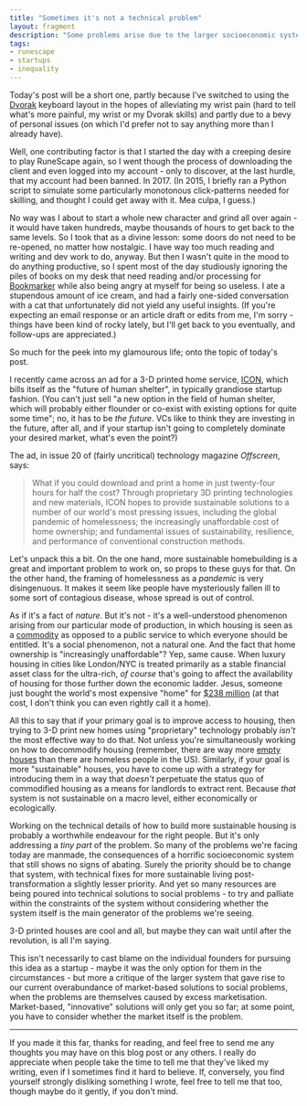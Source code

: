 ```yaml
---
title: "Sometimes it's not a technical problem"
layout: fragment
description: "Some problems arise due to the larger socioeconomic system, and introducing technical innovations won't help unless they actually change that system."
tags:
- runescape
- startups
- inequality
---
```


Today's post will be a short one, partly because I've switched to using the [Dvorak](https://en.wikipedia.org/wiki/Dvorak_Simplified_Keyboard) keyboard layout in the hopes of alleviating my wrist pain (hard to tell what's more painful, my wrist or my Dvorak skills) and partly due to a bevy of personal issues (on which I'd prefer not to say anything more than I already have).

Well, one contributing factor is that I started the day with a creeping desire to play RuneScape again, so I went though the process of downloading the client and even logged into my account - only to discover, at the last hurdle, that my account had been banned. In 2017. (In 2015, I briefly ran a Python script to simulate some particularly monotonous click-patterns needed for skilling, and thought I could get away with it. Mea culpa, I guess.)

No way was I about to start a whole new character and grind all over again - it would have taken hundreds, maybe thousands of hours to get back to the same levels. So I took that as a divine lesson: some doors do not need to be re-opened, no matter how nostalgic. I have way too much reading and writing and dev work to do, anyway. But then I wasn't quite in the mood to do anything productive, so I spent most of the day studiously ignoring the piles of books on my desk that need reading and/or processing for [Bookmarker](http://bookmarker.dellsystem.me/) while also being angry at myself for being so useless. I ate a stupendous amount of ice cream, and had a fairly one-sided conversation with a cat that unfortunately did not yield any useful insights. (If you're expecting an email response or an article draft or edits from me, I'm sorry - things have been kind of rocky lately, but I'll get back to you eventually, and follow-ups are appreciated.)

So much for the peek into my glamourous life; onto the topic of today's post.

I recently came across an ad for a 3-D printed home service, [ICON](https://www.iconbuild.com/), which bills itself as the "future of human shelter", in typically grandiose startup fashion. (You can't just sell "a new option in the field of human shelter, which will probably either flounder or co-exist with existing options for quite some time"; no, it has to be _the future_. VCs like to think they are investing in the future, after all, and if your startup isn't going to completely dominate your desired market, what's even the point?)

The ad, in issue 20 of (fairly uncritical) technology magazine _Offscreen_, says:

> What if you could download and print a home in just twenty-four hours for half the cost? Through proprietary 3D printing technologies and new materials, ICON hopes to provide sustainable solutions to a number of our world's most pressing issues, including the global pandemic of homelessness; the increasingly unaffordable cost of home ownership; and fundamental issues of sustainability, resilience, and performance of conventional construction methods.

Let's unpack this a bit. On the one hand, more sustainable homebuilding is a great and important problem to work on, so props to these guys for that. On the other hand, the framing of homelessness as a _pandemic_ is very disingenuous. It makes it seem like people have mysteriously fallen ill to some sort of contagious disease, whose spread is out of control.

As if it's a fact of _nature_. But it's not - it's a well-understood phenomenon arising from our particular mode of production, in which housing is seen as a [commodity](https://jacobinmag.com/2016/10/housing-crisis-rent-landlords-homeless-affordability) as opposed to a public service to which everyone should be entitled. It's a social phenomenon, not a natural one. And the fact that home ownership is "increasingly unaffordable"? Yep, same cause. When luxury housing in cities like London/NYC is treated primarily as a stable financial asset class for the ultra-rich, _of course_ that's going to affect the availability of housing for those further down the economic ladder. Jesus, someone just bought the world's most expensive "home" for [$238 million](https://www.cnbc.com/2019/01/23/billionaire-ken-griffins-real-estate-shopping-sprees-continues-.html) (at that cost, I don't think you can even rightly call it a home).

All this to say that if your primary goal is to improve access to housing, then trying to 3-D print new homes using "proprietary" technology probably _isn't_ the most effective way to do that. Not unless you're simultaneously working on how to decommodify housing (remember, there are way more [empty houses](https://www.mintpressnews.com/empty-homes-outnumber-the-homeless-6-to-1-so-why-not-give-them-homes/207194/) than there are homeless people in the US). Similarly, if your goal is more "sustainable" houses, you have to come up with a strategy for introducing them in a way that _doesn't_ perpetuate the status quo of commodified housing as a means for landlords to extract rent. Because _that_ system is not sustainable on a macro level, either economically or ecologically.

Working on the technical details of how to build more sustainable housing is probably a worthwhile endeavour for the right people. But it's only addressing a _tiny part_ of the problem. So many of the problems we're facing today are manmade, the consequences of a horrific socioeconomic system that still shows no signs of abating. Surely the priority should be to change that system, with technical fixes for more sustainable living post-transformation a slightly lesser priority. And yet so many resources are being poured into technical solutions to social problems - to try and palliate within the constraints of the system without considering whether the system itself is the main generator of the problems we're seeing.

3-D printed houses are cool and all, but maybe they can wait until after the revolution, is all I'm saying.

This isn't necessarily to cast blame on the individual founders for pursuing this idea as a startup - maybe it was the only option for them in the circumstances - but more a critique of the larger system that gave rise to our current overabundance of market-based solutions to social problems, when the problems are themselves caused by excess marketisation. Market-based, "innovative" solutions will only get you so far; at some point, you have to consider whether the market itself is the problem.

***

If you made it this far, thanks for reading, and feel free to send me any thoughts you may have on this blog post or any others. I really do appreciate when people take the time to tell me that they've liked my writing, even if I sometimes find it hard to believe. If, conversely, you find yourself strongly disliking something I wrote, feel free to tell me that too, though maybe do it gently, if you don't mind.
